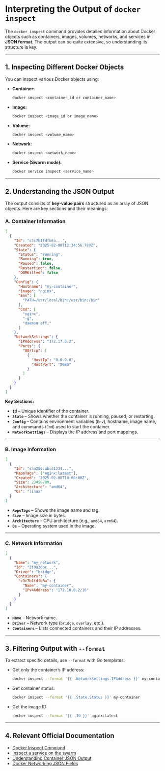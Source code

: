 # Interpreting the Output of `docker inspect`

The `docker inspect` command provides detailed information about Docker objects such as containers, images, volumes, networks, and services in **JSON format**. The output can be quite extensive, so understanding its structure is key.

---

## 1. Inspecting Different Docker Objects
You can inspect various Docker objects using:

- **Container:**
  ```sh
  docker inspect <container_id or container_name>
  ```
- **Image:**
  ```sh
  docker inspect <image_id or image_name>
  ```
- **Volume:**
  ```sh
  docker inspect <volume_name>
  ```
- **Network:**
  ```sh
  docker inspect <network_name>
  ```
- **Service (Swarm mode):**
  ```sh
  docker service inspect <service_name>
  ```

---

## 2. Understanding the JSON Output
The output consists of **key-value pairs** structured as an array of JSON objects. Here are key sections and their meanings:

### **A. Container Information**
```json
[
  {
    "Id": "c3c7b1fdfb6a...",
    "Created": "2025-02-08T12:34:56.789Z",
    "State": {
      "Status": "running",
      "Running": true,
      "Paused": false,
      "Restarting": false,
      "OOMKilled": false
    },
    "Config": {
      "Hostname": "my-container",
      "Image": "nginx",
      "Env": [
        "PATH=/usr/local/bin:/usr/bin:/bin"
      ],
      "Cmd": [
        "nginx",
        "-g",
        "daemon off;"
      ]
    },
    "NetworkSettings": {
      "IPAddress": "172.17.0.2",
      "Ports": {
        "80/tcp": [
          {
            "HostIp": "0.0.0.0",
            "HostPort": "8080"
          }
        ]
      }
    }
  }
]
```

**Key Sections:**
- **`Id`** – Unique identifier of the container.
- **`State`** – Shows whether the container is running, paused, or restarting.
- **`Config`** – Contains environment variables (`Env`), hostname, image name, and commands (`Cmd`) used to start the container.
- **`NetworkSettings`** – Displays the IP address and port mappings.

---

### **B. Image Information**
```json
[
  {
    "Id": "sha256:abcd1234...",
    "RepoTags": ["nginx:latest"],
    "Created": "2025-02-08T10:00:00Z",
    "Size": 23456789,
    "Architecture": "amd64",
    "Os": "linux"
  }
]
```
- **`RepoTags`** – Shows the image name and tag.
- **`Size`** – Image size in bytes.
- **`Architecture`** – CPU architecture (e.g., `amd64`, `arm64`).
- **`Os`** – Operating system used in the image.

---

### **C. Network Information**
```json
[
  {
    "Name": "my_network",
    "Id": "2f0a30bc...",
    "Driver": "bridge",
    "Containers": {
      "c3c7b1fdfb6a": {
        "Name": "my-container",
        "IPv4Address": "172.18.0.2/16"
      }
    }
  }
]
```
- **`Name`** – Network name.
- **`Driver`** – Network type (`bridge`, `overlay`, etc.).
- **`Containers`** – Lists connected containers and their IP addresses.

---

## 3. Filtering Output with `--format`
To extract specific details, use `--format` with Go templates:

- Get only the container’s IP address:
  ```sh
  docker inspect --format '{{ .NetworkSettings.IPAddress }}' my-container
  ```
- Get container status:
  ```sh
  docker inspect --format '{{ .State.Status }}' my-container
  ```
- Get the image ID:
  ```sh
  docker inspect --format '{{ .Id }}' nginx:latest
  ```

---

## 4. Relevant Official Documentation
- [Docker Inspect Command](https://docs.docker.com/engine/reference/commandline/inspect/)
- [Inspect a service on the swarm](https://docs.docker.com/engine/swarm/swarm-tutorial/inspect-service/)
- [Understanding Container JSON Output](https://docs.docker.com/engine/api/v1.41/#tag/Container)
- [Docker Networking JSON Fields](https://docs.docker.com/network/)
